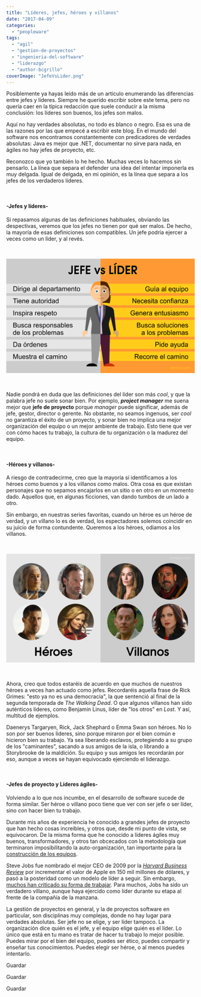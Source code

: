 ```yaml
---
title: "Líderes, jefes, héroes y villanos"
date: "2017-04-09"
categories: 
  - "peopleware"
tags: 
  - "agil"
  - "gestion-de-proyectos"
  - "ingenieria-del-software"
  - "liderazgo"
  - "author-bcgrillo"
coverImage: "JefeVsLider.png"
---
```


Posiblemente ya hayas leído más de un artículo enumerando las diferencias entre jefes y líderes. Siempre he querido escribir sobre este tema, pero no quería caer en la típica redacción que suele conducir a la misma conclusión: los líderes son buenos, los jefes son malos.

Aquí no hay verdades absolutas, no todo es blanco o negro. Esa es una de las razones por las que empecé a escribir este blog. En el mundo del software nos encontramos constantemente con predicadores de verdades absolutas: Java es mejor que .NET, documentar no sirve para nada, en ágiles no hay jefes de proyecto, etc.

Reconozco que yo también lo he hecho. Muchas veces lo hacemos sin pensarlo. La línea que separa el defender una idea del intentar imponerla es muy delgada. Igual de delgada, en mi opinión, es la línea que separa a los jefes de los verdaderos líderes.

 

#### \-Jefes y líderes-

Si repasamos algunas de las definiciones habituales, obviando las despectivas, veremos que los jefes no tienen por qué ser malos. De hecho, la mayoría de esas definiciones son compatibles. Un jefe podría ejercer a veces como un líder, y al revés.

 

![](/images/JefeVsLider.png)

 

Nadie pondrá en duda que las definiciones del líder son más _cool_, y que la palabra jefe no suele sonar bien. Por ejemplo, _**project manager**_ me suena mejor que **jefe de proyecto** porque _manager_ puede significar, además de jefe, gestor, director o gerente. No obstante, no seamos ingenuos, ser _cool_ no garantiza el éxito de un proyecto, y sonar bien no implica una mejor organización del equipo o un mejor ambiente de trabajo. Esto tiene que ver con cómo haces tu trabajo, la cultura de tu organización o la madurez del equipo.

 

#### \-Héroes y villanos-

A riesgo de contradecirme, creo que la mayoría sí identificamos a los héroes como buenos y a los villanos como malos. Otra cosa es que existan personajes que no sepamos encajarlos en un sitio o en otro en un momento dado. Aquellos que, en algunas ficciones, van dando tumbos de un lado a otro.

Sin embargo, en nuestras series favoritas, cuando un héroe es un héroe de verdad, y un villano lo es de verdad, los espectadores solemos coincidir en su juicio de forma contundente. Queremos a los héroes, odiamos a los villanos.

 

![](/images/HeroesYVillanos-2.png)

 

Ahora, creo que todos estaréis de acuerdo en que muchos de nuestros héroes a veces han actuado como jefes. Recordaréis aquella frase de Rick Grimes: "esto ya no es una democracia", la que sentenció al final de la segunda temporada de _The Walking Dead_. O que algunos villanos han sido auténticos líderes, como Benjamin Linus, líder de "los otros" en _Lost_. Y así, multitud de ejemplos.

Daenerys Targaryen, Rick, Jack Shephard o Emma Swan son héroes. No lo son por ser buenos líderes, sino porque miraron por el bien común e hicieron bien su trabajo. Ya sea liberando esclavos, protegiendo a su grupo de los "caminantes", sacando a sus amigos de la isla, o librando a Storybrooke de la maldición. Su equipo y sus amigos les recordarán por eso, aunque a veces se hayan equivocado ejerciendo el liderazgo.

 

#### \-Jefes de proyecto y Líderes ágiles-

Volviendo a lo que nos incumbe, en el desarrollo de software sucede de forma similar. Ser héroe o villano poco tiene que ver con ser jefe o ser líder, sino con hacer bien tu trabajo.

Durante mis años de experiencia he conocido a grandes jefes de proyecto que han hecho cosas increíbles, y otros que, desde mi punto de vista, se equivocaron. De la misma forma que he conocido a líderes ágiles muy buenos, transformadores, y otros tan obcecados con la metodología que terminaron imposibilitando la auto-organización, tan importante para la [construcción de los equipos](https://lanalua.com/blog/peopleware-la-importancia-del-equipo).

Steve Jobs fue nombrado el mejor CEO de 2009 por la [_Harvard Business Review_](http://appleinsider.com/articles/09/12/21/apples_steve_jobs_named_worlds_best_performing_ceo.html) por incrementar el valor de Apple en 150 mil millones de dólares, y pasó a la posteridad como un modelo de líder a seguir. Sin embargo, [muchos han criticado su forma de trabajar](http://elpais.com/elpais/2015/12/30/tentaciones/1451466141_813052.html). Para muchos, Jobs ha sido un verdadero villano, aunque haya ejercido como líder durante su etapa al frente de la compañía de la manzana.

La gestión de proyectos en general, y la de proyectos software en particular, son disciplinas muy complejas, donde no hay lugar para verdades absolutas. Ser jefe no se elige, y ser líder tampoco. La organización dice quién es el jefe, y el equipo elige quién es el líder. Lo único que está en tu mano es tratar de hacer tu trabajo lo mejor posible. Puedes mirar por el bien del equipo, puedes ser ético, puedes compartir y enseñar tus conocimientos. Puedes elegir ser héroe, o al menos puedes intentarlo.

Guardar

Guardar

Guardar
